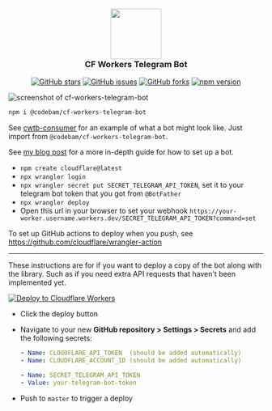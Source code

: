 <h3 align="center">
<img src="https://raw.githubusercontent.com/codebam/cf-workers-telegram-bot/master/assets/logo.png" width="100" />
<br/>
CF Workers Telegram Bot
<br/>
</h3>

<p  align="center">
<a href="https://github.com/codebam/cf-workers-telegram-bot/stargazers">  <img src="https://img.shields.io/github/stars/codebam/cf-workers-telegram-bot?style=for-the-badge&logo=starship&color=111111&logoColor=ffffff&labelColor=000000" alt="GitHub stars"/></a>
<a href="https://github.com/codebam/cf-workers-telegram-bot/issues">
  <img src="https://img.shields.io/github/issues/codebam/cf-workers-telegram-bot?style=for-the-badge&logo=gitbook&color=111111&logoColor=ffffff&labelColor=000000" alt="GitHub issues"/></a>
<a href="https://github.com/codebam/cf-workers-telegram-bot">  <img src="https://img.shields.io/github/forks/codebam/cf-workers-telegram-bot?style=for-the-badge&logo=git&color=111111&logoColor=ffffff&labelColor=000000" alt="GitHub forks"/></a>
<a href="https://www.npmjs.com/package/@codebam/cf-workers-telegram-bot">  <img src="https://img.shields.io/npm/v/@codebam/cf-workers-telegram-bot?style=for-the-badge&logo=npm&color=111111&logoColor=ffffff&labelColor=000000" alt="npm version" /></a>
</p>

![screenshot of cf-workers-telegram-bot](https://raw.githubusercontent.com/codebam/cf-workers-telegram-bot/master/assets/screenshot.png)

```sh
npm i @codebam/cf-workers-telegram-bot
```

See [cwtb-consumer](https://github.com/codebam/cwtb-consumer) for an example of what a bot might look like. Just import from `@codebam/cf-workers-telegram-bot`.

See [my blog post](https://seanbehan.ca/posts/cf-workers-telegram-bot) for a more in-depth guide for how to set up a bot.

- `npm create cloudflare@latest`
- `npx wrangler login`
- `npx wrangler secret put SECRET_TELEGRAM_API_TOKEN`, set it to your telegram bot token that you got from `@BotFather`
- `npx wrangler deploy`
- Open this url in your browser to set your webhook `https://your-worker.username.workers.dev/SECRET_TELEGRAM_API_TOKEN?command=set`

To set up GitHub actions to deploy when you push, see https://github.com/cloudflare/wrangler-action

---

These instructions are for if you want to deploy a copy of the bot along with
the library. Such as if you need extra API requests that haven't been
implemented yet.

[![Deploy to Cloudflare Workers](https://deploy.workers.cloudflare.com/button)](https://deploy.workers.cloudflare.com/?url=https://github.com/codebam/cf-workers-telegram-bot)

- Click the deploy button
- Navigate to your new **GitHub repository &gt; Settings &gt; Secrets** and add the following secrets:

  ```yaml
  - Name: CLOUDFLARE_API_TOKEN  (should be added automatically)
  - Name: CLOUDFLARE_ACCOUNT_ID (should be added automatically)

  - Name: SECRET_TELEGRAM_API_TOKEN
  - Value: your-telegram-bot-token
  ```

- Push to `master` to trigger a deploy
